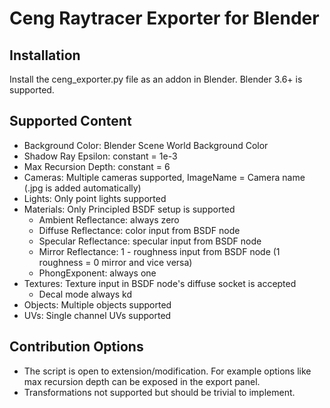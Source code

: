# Ceng Raytracer Exporter for Blender
## Installation
Install the ceng_exporter.py file as an addon in Blender.
Blender 3.6+ is supported.
## Supported Content
- Background Color: Blender Scene World Background Color
- Shadow Ray Epsilon: constant = 1e-3
- Max Recursion Depth: constant = 6
- Cameras: Multiple cameras supported, ImageName = Camera name (.jpg is added automatically)
- Lights: Only point lights supported
- Materials: Only Principled BSDF setup is supported
    - Ambient Reflectance: always zero
    - Diffuse Reflectance: color input from BSDF node
    - Specular Reflectance: specular input from BSDF node
    - Mirror Reflectance: 1 - roughness input from BSDF node (1 roughness = 0 mirror and vice versa)
    - PhongExponent: always one
- Textures: Texture input in BSDF node's diffuse socket is accepted
    - Decal mode always kd
- Objects: Multiple objects supported
- UVs: Single channel UVs supported

## Contribution Options
- The script is open to extension/modification. For example options like max recursion depth can be exposed in the export panel.
- Transformations not supported but should be trivial to implement. 